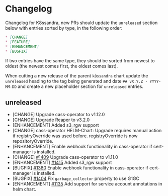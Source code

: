 # Changelog

Changelog for K8ssandra, new PRs should update the `unreleased` section below with entries sorted by type, in the 
following order:

```markdown
* [CHANGE]
* [FEATURE]
* [ENHANCEMENT]
* [BUGFIX]
```

If two entries have the same type, they should be sorted from newest to oldest (the newest comes first, the oldest comes 
last).

When cutting a new release of the parent `k8ssandra` chart update the `unreleased` heading to the tag being generated 
and date `## vX.Y.Z - YYYY-MM-DD` and create a new placeholder section for  `unreleased` entries.

## unreleased

* [CHANGE] Upgrade cass-operator to v1.12.0
* [CHANGE] Upgrade Reaper to v3.2.0
* [ENHANCEMENT] Added s3_rgw support
* [CHANGE] cass-operator HELM-Chart: Upgrade requires manual action if registryOverride was used before. registryOverride is now repositoryOverride.
* [ENHANCEMENT] Enable webhook functionality in cass-operator if cert-manager is installed.
* [CHANGE] [#1409](https://github.com/k8ssandra/k8ssandra/pull/1409) Upgrade cass-operator to v1.11.0
* [ENHANCEMENT] [#1415](https://github.com/k8ssandra/k8ssandra/pull/1415) Added s3_rgw support
* [BUGFIX] [#1380](https://github.com/k8ssandra/k8ssandra/issues/1380) Enable webhook functionality in cass-operator if cert-manager is installed.
* [BUGFIX] [#1404](https://github.com/k8ssandra/k8ssandra/issues/1404) Fix `garbage_collector` property to use G1GC
* [ENHANCEMENT] [#1135](https://github.com/k8ssandra/k8ssandra/issues/1135)  Add support for service account annotations in helm chart.

